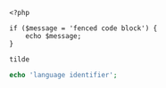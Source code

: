 ```
<?php

if ($message = 'fenced code block') {
    echo $message;
}
```

~~~
tilde
~~~

```php
echo 'language identifier';
```